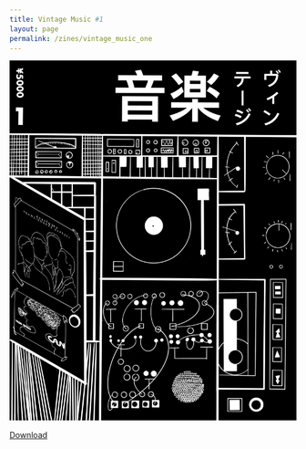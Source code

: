 ```yaml
---
title: Vintage Music #1 
layout: page
permalink: /zines/vintage_music_one
---
```


![Vintage Music](/media/zines/vintage_music/vinatage_music_one_cover.png)

[Download](/downloads/vintage_music.pdf)
